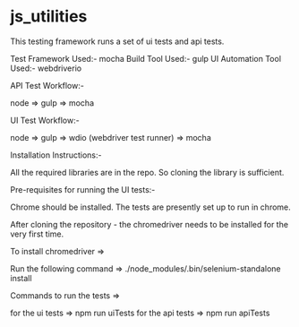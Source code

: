 # js_utilities

This testing framework runs a set of ui tests and api tests.

Test Framework Used:- mocha
Build Tool Used:- gulp
UI Automation Tool Used:- webdriverio

API Test Workflow:-

node => gulp => mocha

UI Test Workflow:-

node => gulp => wdio (webdriver test runner) => mocha

Installation Instructions:-

All the required libraries are in the repo. So cloning the library is sufficient.

Pre-requisites for running the UI tests:-

Chrome should be installed. The tests are presently set up to run in chrome.

After cloning the repository - the chromedriver needs to be installed for the very first time.

To install chromedriver => 

Run the following command => ./node_modules/.bin/selenium-standalone install

Commands to run the tests =>

for the ui tests => npm run uiTests
for the api tests => npm run apiTests
